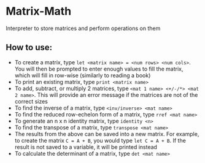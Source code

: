 # Matrix-Math
Interpreter to store matrices and perform operations on them

## How to use:
- To create a matrix, type `let <matrix name> = <num rows> <num cols>`. You will then be prompted to enter enough values to fill the matrix, which will fill in row-wise (similarly to reading a book)
- To print an existing matrix, type `print <matrix name>`
- To add, subtract, or multiply 2 matrices, type `<mat 1 name> <+/-/*> <mat 2 name>`. This will provide an error message if the matrices are not of the correct sizes
- To find the inverse of a matrix, type `<inv/inverse> <mat name>`
- To find the reduced row-echelon form of a matrix, type `rref <mat name>`
- To generate an n x n identity matrix, type `identity <n>`
- To find the transpose of a matrix, type `transpose <mat name>`
- The results from the above can be saved into a new matrix. For example, to create the matrix `C = A + B`, you would type `let C = A + B`. If the result is not saved to a variable, it will be printed instead
- To calculate the determinant of a matrix, type `det <mat name>`